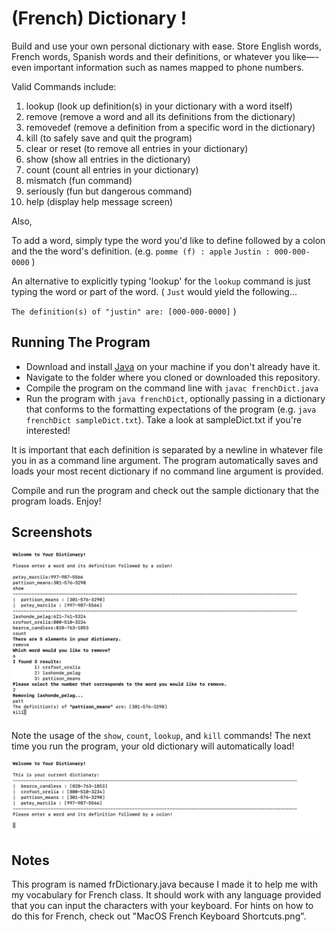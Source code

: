 # (French) Dictionary !

Build and use your own personal dictionary with ease.
Store English words, French words, Spanish words and their definitions, or whatever you like—-even important information such as names mapped to phone numbers.

Valid Commands include:

1. lookup (look up definition(s) in your dictionary with a word itself)
2. remove (remove a word and all its definitions from the dictionary)
3. removedef (remove a definition from a specific word in the dictionary)
4. kill (to safely save and quit the program)
5. clear or reset (to remove all entries in your dictionary)
6. show (show all entries in the dictionary)
7. count (count all entries in your dictionary)
8. mismatch (fun command)
9. seriously (fun but dangerous command)
10. help (display help message screen)

Also,

To add a word, simply type the word you'd like to define followed by a colon and the the word's definition. 
(e.g. 
`pomme (f) : apple`
`Justin : 000-000-0000`
)

An alternative to explicitly typing 'lookup' for the `lookup` command is just typing the word or part of the word.
 (
`Just` would yield the following...

`The definition(s) of "justin" are: [000-000-0000]`
)

## Running The Program
* Download and install [Java](https://www.java.com/en/) on your machine if you don't already have it.
* Navigate to the folder where you cloned or downloaded this repository.
* Compile the program on the command line with `javac frenchDict.java`
* Run the program with `java frenchDict`, optionally passing in a dictionary that conforms to the formatting expectations of the program (e.g. `java frenchDict sampleDict.txt`). Take a look at sampleDict.txt if you're interested!

It is important that each definition is separated by a newline in whatever file you in as a command line argument. The program automatically saves and loads your most recent dictionary if no command line argument is provided.

Compile and run the program and check out the sample dictionary that the program loads.
Enjoy!

## Screenshots
![Screenshot1](https://github.com/nthimothe/FrDictionary/blob/master/Screenshots/exampleUsage1.png)

Note the usage of the `show`, `count`, `lookup`, and `kill` commands!
The next time you run the program, your old dictionary will automatically load!

![Screenshot2](https://github.com/nthimothe/FrDictionary/blob/master/Screenshots/automaticLoad.png)


## Notes

This program is named frDictionary.java because I made it to help me with my vocabulary for French class. It should work with any language provided that you can input the characters with your keyboard.  For hints on how to do this for French, check out "MacOS French Keyboard Shortcuts.png".
